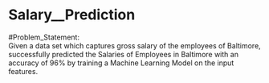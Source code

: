 # Salary__Prediction

#Problem_Statement:
<br>
Given a data set which captures gross salary of the employees of Baltimore, successfully predicted the Salaries of Employees in Baltimore with an accuracy of 96% by training a Machine Learning Model on the input features.
